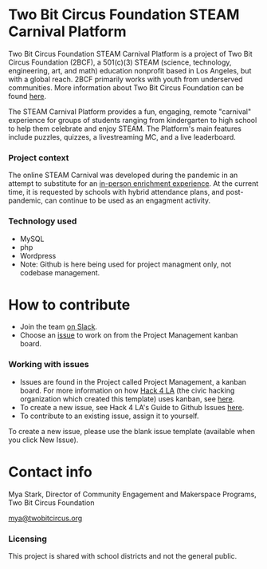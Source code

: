 # Two Bit Circus Foundation STEAM Carnival Platform

Two Bit Circus Foundation STEAM Carnival Platform is a project of Two Bit Circus Foundation (2BCF), a 501(c)(3) STEAM (science, technology, engineering, art, and math) education nonprofit based in Los Angeles, but with a global reach. 2BCF primarily works with youth from underserved communities. More information about Two Bit Circus Foundation can be found [here](https://twobitcircus.org).

The STEAM Carnival Platform provides a fun, engaging, remote "carnival" experience for groups of students ranging from kindergarten to high school to help them celebrate and enjoy STEAM. The Platform's main features include puzzles, quizzes, a livestreaming MC, and a live leaderboard.

### Project context

The online STEAM Carnival was developed during the pandemic in an attempt to substitute for an [in-person enrichment experience](https://www.youtube.com/watch?v=Kn4i80EEkro). At the current time, it is requested by schools with hybrid attendance plans, and post-pandemic, can continue to be used as an engagment activity. 

### Technology used

- MySQL
- php
- Wordpress
- Note: Github is here being used for project managment only, not codebase management.



# How to contribute

- Join the team [on Slack](https://join.slack.com/share/zt-s0wgkmx0-jVCbyIKm5KUpTlkscywyFw).
- Choose an [issue](https://github.com/myastark/2BCF-steam-carnival/projects/1) to work on from the Project Management kanban board.


### Working with issues 

- Issues are found in the Project called Project Management, a kanban board. For more information on how [Hack 4 LA](https://www.hackforla.org/#) (the civic hacking organization which created this template) uses kanban, see [here](https://docs.google.com/document/d/11Fe7mNdmPBP5bD_yLJ1C0_I1TmoK47AuHHrdhdDyWCs/edit#).
- To create a new issue, see Hack 4 LA's Guide to Github Issues [here](https://www.hackforla.org/guide-pages/github-issues.html).
- To contribute to an existing issue, assign it to yourself.

To create a new issue, please use the blank issue template (available when you click New Issue).   



# Contact info

Mya Stark, Director of Community Engagement and Makerspace Programs, Two Bit Circus Foundation

[mya@twobitcircus.org](mailto:mya@twobitcircus.org)


### Licensing

This project is shared with school districts and not the general public.
